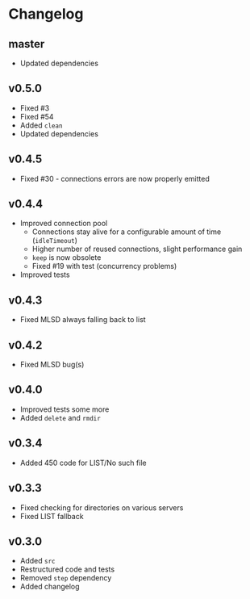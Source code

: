 # Changelog

## master

- Updated dependencies

## v0.5.0

- Fixed #3
- Fixed #54
- Added `clean`
- Updated dependencies

## v0.4.5

- Fixed #30 - connections errors are now properly emitted

## v0.4.4

- Improved connection pool
  - Connections stay alive for a configurable amount of time (`idleTimeout`)
  - Higher number of reused connections, slight performance gain
  - `keep` is now obsolete
  - Fixed #19 with test (concurrency problems)
- Improved tests

## v0.4.3

- Fixed MLSD always falling back to list

## v0.4.2

- Fixed MLSD bug(s)

## v0.4.0

- Improved tests some more
- Added `delete` and `rmdir`

## v0.3.4

- Added 450 code for LIST/No such file

## v0.3.3

- Fixed checking for directories on various servers
- Fixed LIST fallback

## v0.3.0

- Added `src`
- Restructured code and tests
- Removed `step` dependency
- Added changelog
